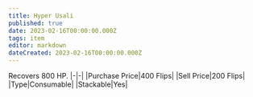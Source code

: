 ```yaml
---
title: Hyper Usali
published: true
date: 2023-02-16T00:00:00.000Z
tags: item
editor: markdown
dateCreated: 2023-02-16T00:00:00.000Z
---
```


Recovers 800 HP.
|-|-|
|Purchase Price|400 Flips|
|Sell Price|200 Flips|
|Type|Consumable|
|Stackable|Yes|


